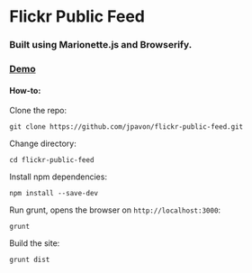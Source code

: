 # Flickr Public Feed

### Built using Marionette.js and Browserify.

### [Demo](http://jpavon.github.io/flickr-public-feed)

#### How-to:

Clone the repo:

	git clone https://github.com/jpavon/flickr-public-feed.git

Change directory:

	cd flickr-public-feed

Install npm dependencies:

	npm install --save-dev

Run grunt, opens the browser on `http://localhost:3000`:

	grunt

Build the site:

	grunt dist
